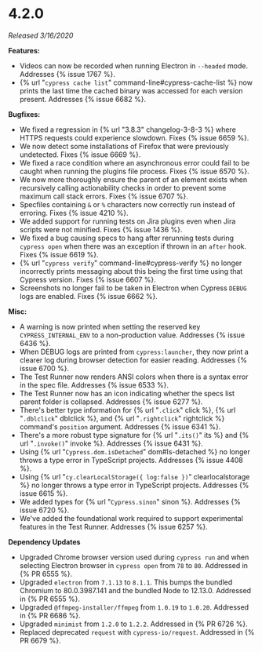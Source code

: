 # 4.2.0

*Released 3/16/2020*

**Features:**

- Videos can now be recorded when running Electron in `--headed` mode. Addresses {% issue 1767 %}.
- {% url "`cypress cache list`" command-line#cypress-cache-list %} now prints the last time the cached binary was accessed for each version present. Addresses {% issue 6682 %}.

**Bugfixes:**

- We fixed a regression in {% url "3.8.3" changelog-3-8-3 %}  where HTTPS requests could experience slowdown. Fixes {% issue 6659 %}.
- We now detect some installations of Firefox that were previously undetected. Fixes {% issue 6669 %}.
- We fixed a race condition where an asynchronous error could fail to be caught when running the plugins file process. Fixes {% issue 6570 %}.
- We now more thoroughly ensure the parent of an element exists when recursively calling actionability checks in order to prevent some maximum call stack errors. Fixes {% issue 6707 %}.
- Specfiles containing `&` or `%` characters now correctly run instead of erroring. Fixes {% issue 4210 %}.
- We added support for running tests on Jira plugins even when Jira scripts were not minified. Fixes {% issue 1436 %}.
- We fixed a bug causing specs to hang after rerunning tests during `cypress open` when there was an exception if thrown in an `after` hook. Fixes {% issue 6619 %}.
- {% url "`cypress verify`" command-line#cypress-verify %} no longer incorrectly prints messaging about this being the first time using that Cypress version. Fixes {% issue 6607 %}.
- Screenshots no longer fail to be taken in Electron when Cypress `DEBUG` logs are enabled. Fixes {% issue 6662 %}.

**Misc:**

- A warning is now printed when setting the reserved key `CYPRESS_INTERNAL_ENV` to a non-production value. Addresses {% issue 6436 %}.
- When DEBUG logs are printed from `cypress:launcher`, they now print a clearer log during browser detection for easier reading. Addresses {% issue 6700 %}.
- The Test Runner now renders ANSI colors when there is a syntax error in the spec file. Addresses {% issue 6533 %}.
- The Test Runner now has an icon indicating whether the specs list parent folder is collapsed.  Addresses {% issue 6277 %}.
- There's better type information for {% url "`.click`" click %}, {% url "`.dblclick`" dblclick %}, and {% url "`.rightclick`" rightclick %} command's `position` argument. Addresses {% issue 6341 %}.
- There's a more robust type signature for {% url "`.its()`" its %} and {% url "`.invoke()`" invoke %}. Addresses {% issue 6431 %}.
- Using {% url "`Cypress.dom.isDetached`" dom#Is-detached %} no longer throws a type error in TypeScript projects. Addresses {% issue 4408 %}.
- Using {% url "`cy.clearLocalStorage({ log:false })`" clearlocalstorage %} no longer throws a type error in TypeScript projects. Addresses {% issue 6615 %}.
- We added types for {% url "`Cypress.sinon`" sinon %}. Addresses {% issue 6720 %}.
- We've added the foundational work required to support experimental features in the Test Runner. Addresses {% issue 6257 %}.

**Dependency Updates**

- Upgraded Chrome browser version used during `cypress run` and when selecting Electron browser in `cypress open` from `78` to `80`. Addressed in {% PR 6555 %}.
- Upgraded `electron` from `7.1.13` to `8.1.1`. This bumps the bundled Chromium to 80.0.3987.141 and the bundled Node to 12.13.0. Addressed in {% PR 6555 %}.
- Upgraded `@ffmpeg-installer/ffmpeg` from `1.0.19` to `1.0.20`. Addressed in {% PR 6686 %}.
- Upgraded `minimist` from `1.2.0` to `1.2.2`. Addressed in {% PR 6726 %}.
- Replaced deprecated `request` with `cypress-io/request`. Addressed in {% PR 6679 %}.
